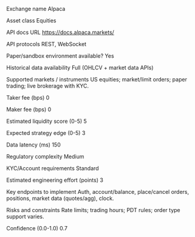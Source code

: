 Exchange name
Alpaca

Asset class
Equities

API docs URL
https://docs.alpaca.markets/

API protocols
REST, WebSocket

Paper/sandbox environment available?
Yes

Historical data availability
Full (OHLCV + market data APIs)

Supported markets / instruments
US equities; market/limit orders; paper trading; live brokerage with KYC.

Taker fee (bps)
0

Maker fee (bps)
0

Estimated liquidity score (0-5)
5

Expected strategy edge (0-5)
3

Data latency (ms)
150

Regulatory complexity
Medium

KYC/Account requirements
Standard

Estimated engineering effort (points)
3

Key endpoints to implement
Auth, account/balance, place/cancel orders, positions, market data (quotes/agg), clock.

Risks and constraints
Rate limits; trading hours; PDT rules; order type support varies.

Confidence (0.0-1.0)
0.7
